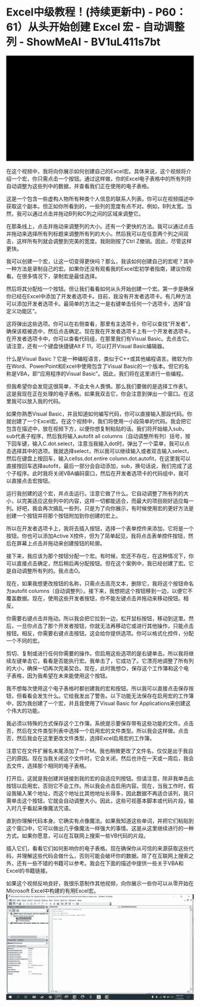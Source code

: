# Excel中级教程！(持续更新中) - P60：61）从头开始创建 Excel 宏 - 自动调整列 - ShowMeAI - BV1uL411s7bt

![](img/b0396bafa7c7fe03dd9fc56da1ac0d7b_0.png)

在这个视频中，我将向你展示如何创建自己的Excel宏。具体来说，这个视频将介绍一个宏，你只需点击一个按钮。通过这样做，你的Excel电子表格中的所有列将自动调整为这些列中的数据，并查看我们正在使用的电子表格。

这是一个包含一些虚构人物所有种类个人信息的联系人列表。你可以在视频描述中获取这个副本。但正如你所看到的，一些列的宽度有点不对。例如，B列太宽。当然，我可以通过点击并拖动B列和C列之间的区域来调整它。

在那条线上，点击并拖动来调整列的大小。还有一个更快的方法。我可以通过点击并拖动来选择所有列标题来调整所有列的大小。然后我可以在任意两个列之间双击，这样所有列就会调整到完美的宽度。我刚刚按了Ctrl Z撤销。因此，尽管这样更快。

我可以创建一个宏，让这一切变得更快吗？那么，我该如何创建自己的宏呢？其中一种方法是录制自己的宏。如果你还没有观看我的Excel宏初学者指南，建议你观看。在很多情况下，录制宏是最佳选择。

然后将其分配给一个按钮。但让我们看看如何从头开始创建一个宏。第一步是确保你已经在Excel中添加了开发者选项卡。目前，我没有开发者选项卡。有几种方法可以添加开发者选项卡。最简单的方法之一是右键单击任何一个选项卡，选择“自定义功能区”。

这将弹出这些选项。你可以在右侧查看，那里有主选项卡，你可以查找“开发者”，确保该框被选中，然后点击确定。现在我在开发者选项卡上有一个开发者选项卡。在开发者选项卡中，你可以查看代码组，在那里我们有Visual Basic。去点击它。请注意，还有一个键盘快捷键Alt F 11，可以打开Visual Basic编辑器。

什么是Visual Basic？它是一种编程语言，类似于C++或其他编程语言。微软为你在Word、PowerPoint和Excel中使用包含了Visual Basic的一个版本。但它的名称是VBA，即“应用程序的Visual Basic”。因此，我们将在这里进行一些编程。

但我希望你会发现这很简单，不会太令人畏惧。那么我们要做的是选择工作表1。这是我现在正在处理的电子表格。如果我双击它，你会注意到弹出一个窗口。在这里我可以放入我的代码。

如果你熟悉Visual Basic，并且知道如何编写代码，你可以直接输入那段代码。你就创建了一个Excel宏。在这个视频中，我们将使用一小段简单的代码。我会把它包含在描述中，放在视频下方，以便你想复制粘贴的话。我们将开始输入sub，sub代表子程序，然后我将输入autofit all columns（自动调整所有列）括号，按下回车键，输入C.dot.select，注意当我输入dot时，弹出了一个菜单，我可以点击选择其中的选项。我就选择select，所以我可以继续输入或者双击输入select，然后在键盘上按回车，输入cellss.dot.entire column.dot.autofit，在这里我可以直接按回车选择autofit，最后一部分会自动添加，sub，换句话说，我们完成了这个子程序。此时我将关闭VBA编码窗口，然后在开发者选项卡的代码组中，我可以直接点击宏按钮。

运行我创建的这个宏，并点击运行。注意它做了什么。它自动调整了所有列的大小，以完美适应这些列中的内容，这样一切都能适合，而最大的项目刚好适应每一列。好吧，我会再次搞乱一些列，只是为了向你展示，有时候使用宏的更好方法是创建一个按钮并将那个按钮附加到你创建的宏上。

所以在开发者选项卡上，我将去插入按钮，选择一个表单控件来添加，它将是一个按钮。你也可以添加Active X控件，但为了简单起见，我将点击表单控件按钮，然后在屏幕上点击并拖动来创建按钮的轮廓。

接下来，我应该为那个按钮分配一个宏。有时候，宏还不存在，在这种情况下，你可以直接点击确定，然后稍后再分配按钮。但在这个案例中，我已经创建了宏。它是自动调整所有列的。我点击O。

现在，如果我想更改按钮的名称，只需点击高亮文本，删除它，我将这个按钮命名为autofit columns（自动调整列）。接下来，我想把这个按钮移到一边，以便它不覆盖数据。现在，使用这些开发者按钮，你不能左键点击并拖动来移动按钮。相反。

你需要右键点击并拖动。所以我会把它拉到一边，松开鼠标按钮，移动到这里。然后，一旦你点击了那个开发者按钮，你就无法再移动它或进行其他操作，只能点击按钮。相反，你需要右键点击按钮。这会给你提供选项。你可以格式化控件，分配一个不同的宏。

剪切、复制或进行任何你需要的操作。但启用这些选项的是右键单击。所以我将继续左键单击它，看看是否能执行宏。我单击了，它成功了。它漂亮地调整了所有列的大小，确保一切再次完美契合。现在，此时我想😊，保存这个工作簿和这个电子表格，因为我希望在未来能使用这个按钮。

我不想每次使用这个电子表格时都创建我的宏和按钮。所以我可以直接点击保存按钮，但看看会发生什么。它给我发出了警告。以下功能无法保存在启用宏的工作簿中，因为我创建了一个宏，并且我使用了Visual Basic for Applications来创建这个伟大的功能。

我必须以特殊的方式保存这个工作簿。系统提示要保存带有这些功能的文件。点击否，然后在文件类型列表中选择一个启用宏的文件类型。所以我会这样做。点击否，然后我会在这里更改文件类型，选择Excel启用宏的工作簿。

注意它在文件扩展名末尾添加了一个M。我也稍微更改了文件名，仅仅是出于我自己的原因。现在当我关闭这个文件时，它会关闭，然后也许在一天或一周后，我会去文件，选择那个相同的电子表格。

打开后，这就是我创建并链接到我的宏的自适应列按钮。但请注意，除非我单击此按钮以启用宏，否则它不会工作。所以我会点击启用内容。现在，当我工作时，假设我输入某个地址，而这个地址比其他地址长得多，因此数据不再适合该列，我只需单击这个按钮，它就会自动调整大小。因此，这些可视基本脚本或代码片段，输入时几乎看起来像魔法咒语。

直到你理解代码本身。它确实有点像魔法。如果我知道这些单词，并把它们粘贴到这个窗口中，它可以做出几乎像魔法一样强大的事情。这是从这里继续进行的一种方式。如果你愿意，可以在互联网上搜索一些VB代码的片段。

插入它们，看看它们如何影响你的电子表格。现在确保你从可信的来源获取这些代码，并理解这些代码会做什么，否则可能会破坏你的数据。除了在互联网上搜索之外，还有一些不错的书籍可以参考。我会在下面的描述中提供一些关于VBA和Excel的书籍链接。

如果这个视频反响良好，我很乐意制作其他视频，向你展示一些你可以从零开始在Microsoft Excel中构建的有用Excel宏。![](img/b0396bafa7c7fe03dd9fc56da1ac0d7b_2.png)
